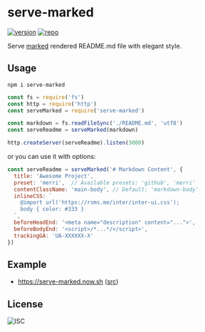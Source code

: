 # serve-marked

[![version][npm-badge]][npm-link]
[![repo][github-src]][github-link]

Serve [marked][marked] rendered README.md file with elegant style.

## Usage

`npm i serve-marked`

```javascript
const fs = require('fs')
const http = require('http')
const serveMarked = require('serve-marked')

const markdown = fs.readFileSync('./README.md', 'utf8')
const serveReadme = serveMarked(markdown)

http.createServer(serveReadme).listen(3000)
```

or you can use it with options:

```javascript
const serveReadme = serveMarked('# Markdown Content', {
  title: 'Awesome Project',
  preset: 'merri',  // Available presets: 'github', 'merri'
  contentClassName: 'main-body', // Default: 'markdown-body'
  inlineCSS: `
    @import url('https://rsms.me/inter/inter-ui.css');
    body { color: #333 }
  `,
  beforeHeadEnd: '<meta name="description" content="...">',
  beforeBodyEnd: '<script>/*...*/</script>',
  trackingGA: 'UA-XXXXXX-X'
})
```

## Example

- https://serve-marked.now.sh ([src][now-index-src])

## License

![ISC][license-src]

[github-src]: https://badgen.net/badge/-/amio%2Fserve-marked/black?icon=github&label=
[github-link]: https://github.com/amio/serve-marked
[license-src]: https://badgen.net/badge/license/ISC/blue
[npm-badge]: https://badgen.net/npm/v/serve-marked
[npm-link]: https://www.npmjs.com/package/serve-marked
[marked]: https://github.com/markedjs/marked
[now-index-src]: https://github.com/amio/serve-marked/blob/master/now-index.js
